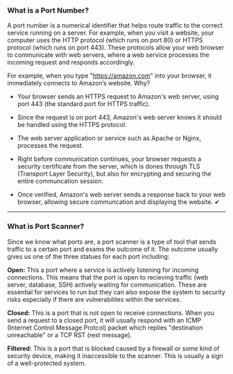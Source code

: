 ### What is a Port Number? 


 A port number is a numerical identifier that helps route traffic to the correct service running on a server. For example, when you visit a website, your computer uses the HTTP protocol (which runs on port 80) or HTTPS protocol (which runs on port 443).  These protocols allow your web browser to communicate with web servers, where a web service processes the incoming request and responds accordingly. 

For example, when you type "https://amazon.com" into your browser, it immediately connects to Amazon’s website. Why? 

- Your browser sends an HTTPS request to Amazon's web server, using port 443 (the standard port for HTTPS traffic).

- Since the request is on port 443, Amazon's web server knows it should be handled using the HTTPS protocol.

- The web server application or service such as Apache or Nginx, processes the request.

- Right before communication continues, your browser requests a security certificate from the server, which is dones through TLS (Transport Layer Security), but also for encrypting and securing the entire communcation session. 

- Once verified, Amazon's web server sends a response back to your web browser, allowing secure communcation and displaying the website. ✔



<hr>

### What is Port Scanner? 

Since we know what ports are, a port scanner is a type of tool that sends traffic to a certain port and exams the outcome of it. The outcome usually gives us one of the three statues for each port including: 

<b>Open:</b> This a port where a service is actively listening for incoming connections. This means that the port is open to recieving traffic (web server, database, SSH) actively waiting for communication. These are essential for services to run but they can also expose the system to security risks especially if there are vulnerabilites within the services. 

<b>Closed:</b> This is a port that is not open to receive connections. When you send a request to a closed port, it will usually respond with an ICMP (Internet Control Message Protcol) packet which replies "destination unreachable" or a TCP RST (rest message). 


 <b>Filtered:</b> This is a port that is blocked caused by a firewall or some kind of security device, making it inaccessible to the scanner. This is usually a sign of a well-protected system. 
